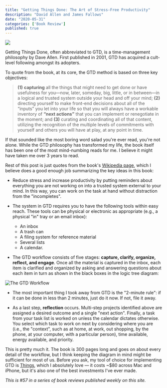 ```yaml
---
title: "Getting Things Done: The Art of Stress-Free Productivity"
description: "David Allen and James Fallows"
date: "2020-05-31"
categories: ['Book Review']
published: true
---
```


![](/assets/blog/getting-things-done/gtd-cover.jpg)

Getting Things Done, often abbreviated to GTD, is a time-management philosophy by Dave Allen. First published in 2001, GTD has acquired a cult-level following amongst its adopters.

To quote from the book, at its core, the GTD method is based on three key objectives: 

> **(1)** **capturing** all the things that might need to get done or have usefulness for you—now, later, someday, big, little, or in between—in a logical and trusted system outside your head and off your mind; 
**(2)** directing yourself to make front-end decisions about all of the “inputs” you let into your life so that you will always have a workable inventory of **“next actions”** that you can implement or renegotiate in the moment; and 
**(3)** curating and coordinating all of that content, utilizing the recognition of the multiple levels of commitments with yourself and others you will have at play, at any point in time.

If that sounded like the most boring word salad you're ever read, you're not alone. While the GTD philosophy has transformed my life, the book itself has been one of the most mind-numbing reads for me. I believe it might have taken me over 3 years to read.

Rest of this post is just quotes from the book's [Wikipedia page](https://en.wikipedia.org/wiki/Getting_Things_Done), which I believe does a good enough job summarizing the key ideas in this book:

* Reduce stress and increase productivity by putting reminders about everything you are not working on into a trusted system external to your mind. In this way, you can work on the task at hand without distraction from the "incompletes".

* The system in GTD requires you to have the following tools within easy reach. These tools can be physical or electronic as appropriate (e.g., a physical "in" tray or an email inbox):
  - An inbox
  - A trash can
  - A filing system for reference material
  - Several lists
  - A calendar.

* The GTD workflow consists of five stages: **capture, clarify, organize, reflect, and engage**. Once all the material is captured in the inbox, each item is clarified and organized by asking and answering questions about each item in turn as shown in the black boxes in the logic tree diagram:

![The GTD Workflow](/assets/blog/getting-things-done/gtd.png)

* The most important thing I took away from GTD is the "2-minute rule": if it can be done in less than 2 minutes, just do it now. If not, file it away.

* As a last step, **reflection** occurs. Multi-step projects identified above are assigned a desired outcome and a single "next action". Finally, a task from your task list is worked on unless the calendar dictates otherwise. You select which task to work on next by considering where you are (i.e., the "context", such as at home, at work, out shopping, by the phone, at your computer, with a particular person), time available, energy available, and priority.

This is pretty much it. The book is 300 pages long and goes on about every detail of the workflow, but I think keeping the diagram in mind  might be sufficient for most of us. Before you ask, my tool of choice for implementing GTD is [Things](https://culturedcode.com/things/), which I absolutely love — it costs ~$80 across Mac and iPhone, but it's also one of the best investments I've ever made.

_This is #57 in a series of book reviews published weekly on this site._